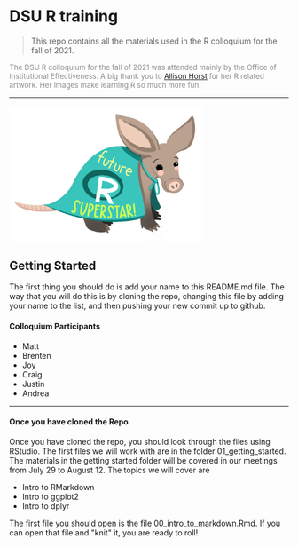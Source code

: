 # DSU R training

> This repo contains all the materials used in the R colloquium for the fall of 2021. 

<p style="color:#8c8c8c;font-size:small">
The DSU R colloquium for the fall of 2021 was attended mainly by the Office of Institutional Effectiveness. A big thank you to <a href="https://github.com/allisonhorst">Allison Horst</a> for her R related artwork. Her images make learning R so much more fun.  
</p>

--- 

<img src="img/R-superstar.jpg" width= "350"/>

## Getting Started

The first thing you should do is add your name to this README.md file. The way that you will do this is by cloning the repo, changing this file by adding your name to the list, and then pushing your new commit up to github.

<h4>Colloquium Participants</h4>

- Matt
- Brenten
- Joy
- Craig
- Justin
- Andrea

---

<h4>Once you have cloned the Repo</h4>

Once you have cloned the repo, you should look through the files using RStudio. The first files we will work with are in the folder 01_getting_started. The materials in the getting started folder will be covered in our meetings from July 29 to August 12. The topics we will cover are

- Intro to RMarkdown
- Intro to ggplot2
- Intro to dplyr

The first file you should open is the file 00_intro_to_markdown.Rmd. If you can open that file and "knit" it, you are ready to roll!
<br>
<br>


